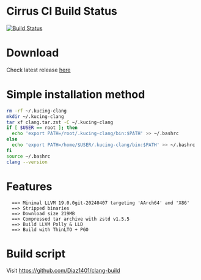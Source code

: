 # Cirrus CI Build Status
[![Build Status](https://api.cirrus-ci.com/github/Diaz1401/clang-build.svg?branch=main)](https://cirrus-ci.com/Diaz1401/clang-build)

# Download
Check latest release [here](https://github.com/Mengkernel/clang/releases/latest)

# Simple installation method
```bash
rm -rf ~/.kucing-clang
mkdir ~/.kucing-clang
tar xf clang.tar.zst -C ~/.kucing-clang
if [ $USER == root ]; then
  echo 'export PATH=/root/.kucing-clang/bin:$PATH' >> ~/.bashrc
else
  echo 'export PATH=/home/$USER/.kucing-clang/bin:$PATH' >> ~/.bashrc
fi
source ~/.bashrc
clang --version
```

# Features
```
  ==> Minimal LLVM 19.0.0git-20240407 targeting 'AArch64' and 'X86'
  ==> Stripped binaries
  ==> Download size 219MB
  ==> Compressed tar archive with zstd v1.5.5
  ==> Build LLVM Polly & LLD
  ==> Build with ThinLTO + PGO
```
# Build script

  Visit https://github.com/Diaz1401/clang-build
